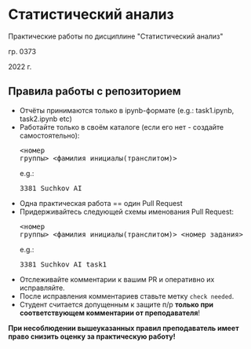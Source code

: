 # Статистический анализ
Практические работы по дисциплине "Статистический анализ"

гр. 0373

2022 г.

## Правила работы с репозиторием
  * Отчёты принимаются только в ipynb-формате (e.g.: task1.ipynb, task2.ipynb etc)
  * Работайте только в своём каталоге (если его нет - создайте самостоятельно): <pre><номер группы>_<фамилия_инициалы(транслитом)></pre> e.g.: <pre>3381_Suchkov_AI</pre>
  * Одна практическая работа == один Pull Request
  * Придерживайтесь следующей схемы именования Pull Request: <pre><номер группы>\_<фамилия_инициалы(транслитом)>_<номер_задания></pre> e.g.: <pre>3381_Suchkov_AI_task1</pre>
  * Отслеживайте комментарии к вашим PR и оперативно их исправляйте.
  * После исправления комментариев ставьте метку `check needed`.
  * Студент считается допущенным к защите п/р __только при соответствующем комментарии от преподавателя__!
  
  **При несоблюдении вышеуказанных правил преподаватель имеет право снизить оценку за практическую работу!**
